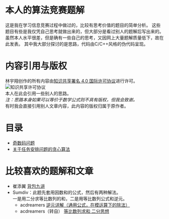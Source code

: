 # 本人的算法竞赛题解
这是我在学习信息竞赛过程中做过的，比较有思考价值的题目的简单分析。
这些题目有些是我仅凭自己思考就做出来的，但大部分是看过别人的题解后写出来的。
虽然本人水平很差，但是确有一些自己的思考，又因网上大量题解质量低下，故在此发表。
其中我大部分探讨的是思路，代码由C/C++风格的伪代码呈现。

# 内容引用与版权
林宇翔创作的所有内容由[知识共享署名 4.0 国际许可协议](http://creativecommons.org/licenses/by/4.0/)进行许可。  
![知识共享许可协议](https://i.creativecommons.org/l/by/4.0/88x31.png)  
本人在此会引用一些别人的思路。  
*注：思路本身如果可以等价于数学公式则不具有版权，但我会致谢。*  
有时我会直接引用别人文章内容，此内容的版权归属于原作者。

# 目录
* [奇数码问题](./notes/odd_puzzle.md)  
* [关于任务安排问题的贪心算法](./notes/task_greedy.md)

# 比较喜欢的题解和文章
* 崔添翼 [背包九讲](https://github.com/tianyicui/pack)  
* Sumdiv：此题先套用因数和的公式，然后有两种解法。  
          一是用二分求等比数列的和，二是用等比数列公式和逆元。  
  * acdreamers [逆元详解（通用公式，在模运算下的除法）](https://blog.csdn.net/acdreamers/article/details/8220787)
  * acdreamers（转自） [等比数列求和 二分思想](https://www.cnblogs.com/stranger-/p/8999382.html)

